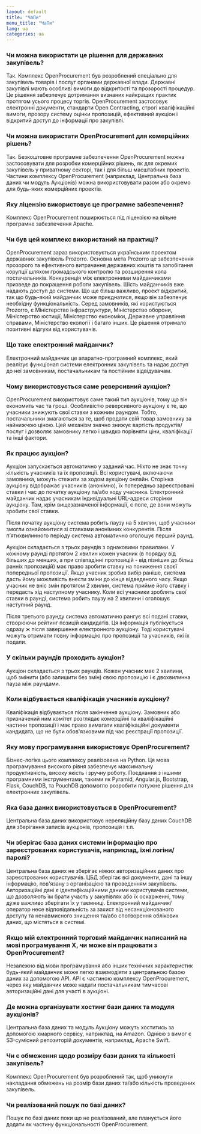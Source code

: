 ```yaml
---
layout: default
title: "ЧаПи"
menu_title: "ЧаПи"
lang: ua
categories: ua
---
```

### Чи можна використати це рішення для державних закупівель?

Так. Комплекс OpenProcurement був розроблений спеціально для закупівель товарів і послуг органами державної влади. Державні закупівлі мають особливі вимоги до відкритості та прозорості процедур. Це рішення забезпечує дотримання визнаних найкращих практик протягом усього процесу торгів. OpenProcurement застосовує електронні документи, стандарти Open Contracting, строгі кваліфікаційні вимоги, прозору систему оцінки пропозицій, ефективний аукціон і відкритий доступ до інформації про закупівлі.

### Чи можна використати OpenProcurement для комерційних рішень?

Так. Безкоштовне програмне забезпечення OpenProcurement можна застосовувати для розробки комерційних рішень, як для окремих закупівель у приватному секторі, так і для  більш масштабних проектів. Частини комплексу OpenProcurement (наприклад, Центральна база даних чи модуль Аукціонів) можна використовувати разом або окремо для будь-яких комерційних проектів.

### Яку ліцензію використовує це програмне забезпечення?

Комплекс OpenProcurement поширюється під ліцензією на вільне програмне забезпечення Apache.

### Чи був цей комплекс використаний на практиці?

OpenProcurement зараз використовується українським проектом державних закупівель Prozorro. Основна мета Prozorro це забезпечення прозорого та ефективного витрачання державних коштів та запобігання корупції шляхом громадського контролю та розширення кола постачальників. Конкуренція між електронними майданчиками призведе до покращення роботи закупівель. Шість майданчиків вже надають доступ до системи. Що ще більш важливо, проект відкритий, так що будь-який майданчик може приєднатися, якщо він забезпечує необхідну функціональність. Серед замовників, які користуються Prozorro, є Міністерство інфраструктури, Міністерство оборони, Міністерство юстиції, Міністерство економіки, Державне управління справами, Міністерство екології і багато інших. Це рішення отримало позитивні відгуки від користувачів.

### Що таке електронний майданчик?

Електронний майданчик це апаратно-програмний комплекс, який реалізує функціонал системи електронних закупівель та надає доступ до неї замовникам, постачальникам та постійним відвідувачам.

### Чому використовується саме реверсивний аукціон?

OpenProcurement використовує саме такий тип аукціонів, тому що він економить час та гроші. Особливістю реверсивного аукціону є те, що учасники знижують свої ставки з кожним раундом. Тобто, постачальники змагаються за те, щоб продати свій товар замовнику за найнижчою ціною. Цей механізм значно знижує вартість продуктів/послуг і дозволяє замовнику легко і швидко порівняти ціни, кваліфікації та інші фактори.

### Як працює аукціон?

Аукціон запускається автоматично у заданий час. Ніхто не знає точну кількість учасників та їх пропозиції. Всі користувачі, включаючи замовника, можуть стежити за ходом аукціону онлайн. Сторінка аукціону відображає учасників (анонімно), їх попередньо зареєстровані ставки і час до початку аукціону та/або ходу учасника. Електронний майданчик надає учасникам індивідуальні URL-адреси сторінки аукціону. Там, крім вищезазначеної інформації, є поле, де вони можуть зробити свої ставки.

Після початку аукціону система робить паузу на 5 хвилин, щоб учасники змогли ознайомитися зі ставками анонімних конкурентів. Після п’ятихвилинного періоду система автоматично оголошує перший раунд.

Аукціон складається з трьох раундів з однаковими правилами. У кожному раунді протягом 2 хвилин кожен учасник (в порядку від більших до менших, а при співпадінні пропозицій - від пізніших до більш ранніх пропозицій) має право зробити ставку на пониження своєї попередньої пропозиції. Якщо учасник зробив вибір раніше, система дасть йому можливість внести зміни до кінця відведеного часу. Якщо учасник не вніс змін протягом 2 хвилин, система прийме його ставку і передасть хід наступному учаснику. Коли всі учасники зроблять свої ставки в раунді, система робить паузу на 2 хвилини і оголошує наступний раунд.

Після третього раунду система автоматично рангує всі подані ставки, створюючи рейтинг позицій кандидатів. Ця інформація публікується одразу ж після завершення електронного аукціону. Тоді користувачі можуть отримати повну інформацію про пропозиції та учасників, які їх подали.

### У скільки раундів проходить аукціон?

Аукціон складається з трьох раундів. Кожен учасник має 2 хвилини, щоб змінити (або залишити без змін) свою пропозицію і є двохвилинна пауза між раундами.

### Коли відбувається кваліфікація учасників аукціону?

Кваліфікація відбувається після закінчення аукціону. Замовник або призначений ним комітет розглядає комерційні та кваліфікаційні частини пропозиції і має право вимагати кваліфікаційні документи кандидата, що не були обов'язковими під час реєстрації пропозиції.

### Яку мову програмування використовує OpenProcurement?

Бізнес-логіка цього комплексу реалізована на Python. Ця мова програмування високого рівня забезпечує максимальну продуктивність, високу якість і зручну роботу. Поєднання з іншими програмними інструментами, такими як Pyramid, Angular.js, Bootstrap, Flask, CouchDB, та PouchDB допомогло розробити потужне рішення для електронних закупівель.

### Яка база даних використовується в OpenProcurement?

Центральна база даних використовує нереляційну базу даних CouchDB для зберігання записів аукціонів, пропозицій і т.п.

### Чи зберігає база даних системи інформацію про зареєстрованих користувачів, наприклад, їхні логіни/паролі?

Центральна база даних не зберігає ніяких авторизаційних даних про зареєстрованих користувачів. ЦБД зберігає всі документи, дані та іншу інформацію, пов'язану з організацією та проведенням закупівель. Авторизаційні дані є ідентифікаційними даними користувачів системи, що дозволяють їм брати участь у закупівлях або їх оскарженні, тому дуже важливо зберігати їх у таємниці. Електронний майданчик/оператор несе відповідальність за захист від несанкціонованого доступу та ненавмисного знищення та/або спотворення облікових даних, що містяться в системі.

### Якщо мій електронний торговий майданчик написаний на мові програмування X, чи може він працювати з OpenProcurement?

Незалежно від мови програмування або інших технічних характеристик будь-який майданчик може легко взаємодіяти з центральною базою даних за допомогою API. API є частиною комплексу OpenProcurement, через яку майданчик може надати постачальникам тимчасові авторизаційні дані для участі в аукціоні.

### Де можна організувати хостинг бази даних та модуля аукціонів?

Центральна база даних та модуль Аукціону можуть хоститись за допомогою хмарного сервісу, наприклад, на Amazon. Однією з вимог є S3-сумісний репозиторій документів, наприклад, Apache Swift.

### Чи є обмеження щодо розміру бази даних та кількості закупівель?

Комплекс OpenProcurement був розроблений так, щоб уникнути накладання обмежень на розмір бази даних та/або кількість проведених закупівель.

### Чи реалізований пошук по базі даних?

Пошук по базі даних поки що не реалізований, але планується його додати як частину функціональності OpenProcurement.

